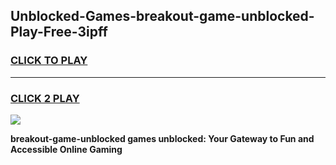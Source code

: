 
## Unblocked-Games-breakout-game-unblocked-Play-Free-3ipff
<h3>
<a href="https://premium76.site?title=breakout-game-unblocked&ref=22A">CLICK TO PLAY</a></h3>
<hr>

<h3>
<a href="https://premium76.site?title=breakout-game-unblocked&ref=22A">CLICK 2 PLAY</a>
  
</h3>

<a href="https://premium76.site?title=breakout-game-unblocked&ref=22A"><img src="https://clearcache.store/games.png"></a>


**breakout-game-unblocked games unblocked: Your Gateway to Fun and Accessible Online Gaming**
